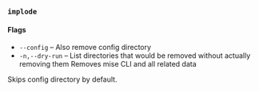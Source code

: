 ### `implode`


#### Flags

* `--config` – Also remove config directory
* `-n,--dry-run` – List directories that would be removed without actually removing them
Removes mise CLI and all related data

Skips config directory by default.
